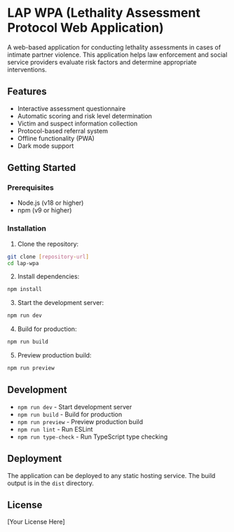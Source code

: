 # LAP WPA (Lethality Assessment Protocol Web Application)

A web-based application for conducting lethality assessments in cases of intimate partner violence. This application helps law enforcement and social service providers evaluate risk factors and determine appropriate interventions.

## Features

- Interactive assessment questionnaire
- Automatic scoring and risk level determination
- Victim and suspect information collection
- Protocol-based referral system
- Offline functionality (PWA)
- Dark mode support

## Getting Started

### Prerequisites

- Node.js (v18 or higher)
- npm (v9 or higher)

### Installation

1. Clone the repository:
```bash
git clone [repository-url]
cd lap-wpa
```

2. Install dependencies:
```bash
npm install
```

3. Start the development server:
```bash
npm run dev
```

4. Build for production:
```bash
npm run build
```

5. Preview production build:
```bash
npm run preview
```

## Development

- `npm run dev` - Start development server
- `npm run build` - Build for production
- `npm run preview` - Preview production build
- `npm run lint` - Run ESLint
- `npm run type-check` - Run TypeScript type checking

## Deployment

The application can be deployed to any static hosting service. The build output is in the `dist` directory.

## License

[Your License Here] 